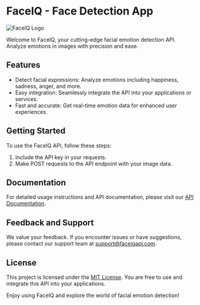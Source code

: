 # FaceIQ - Face Detection App

![FaceIQ Logo](#)

Welcome to FaceIQ, your cutting-edge facial emotion detection API. Analyze emotions in images with precision and ease.

## Features

- Detect facial expressions: Analyze emotions including happiness, sadness, anger, and more.
- Easy integration: Seamlessly integrate the API into your applications or services.
- Fast and accurate: Get real-time emotion data for enhanced user experiences.

## Getting Started

To use the FaceIQ API, follow these steps:

1. Include the API key in your requests.
2. Make POST requests to the API endpoint with your image data.

## Documentation

For detailed usage instructions and API documentation, please visit our [API Documentation](link-to-api-docs).

## Feedback and Support

We value your feedback. If you encounter issues or have suggestions, please contact our support team at support@faceiqapi.com.

## License

This project is licensed under the [MIT License](LICENSE). You are free to use and integrate this API into your applications.

Enjoy using FaceIQ and explore the world of facial emotion detection!
 
